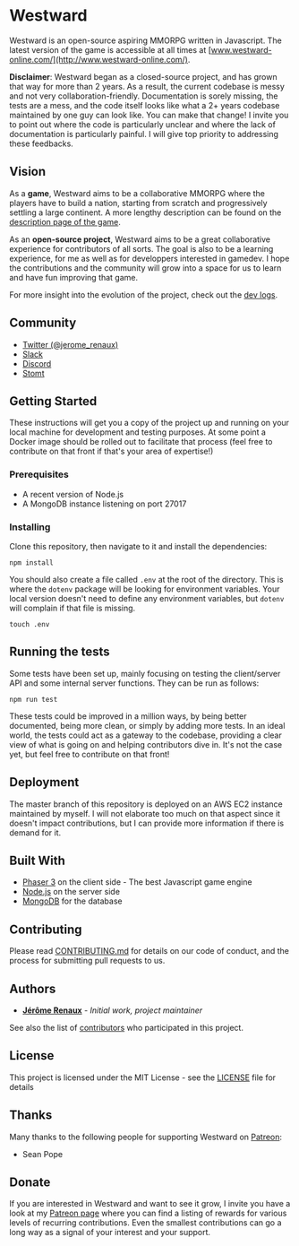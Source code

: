 # Westward

Westward is an open-source aspiring MMORPG written in Javascript. The latest version of the game is accessible at all times at [www.westward-online.com/](http://www.westward-online.com/).

**Disclaimer**: Westward began as a closed-source project, and has grown that way for more than 2 years. As a result, the current codebase
is messy and not very collaboration-friendly. Documentation is sorely missing, the tests are a mess, and the code itself looks like
what a 2+ years codebase maintained by one guy can look like. You can make that change! I invite you to point out where the code is particularly 
unclear and where the lack of documentation is particularly painful. I will give top priority to addressing these feedbacks. 

## Vision

As a **game**, Westward aims to be a collaborative MMORPG where the players have to build a nation, starting from scratch and progressively
settling a large continent. A more lengthy description can be found on the [description page of the game](https://www.dynetisgames.com/2018/03/04/westward/).

As an **open-source project**, Westward aims to be a great collaborative experience for contributors of all sorts. The goal is also
to be a learning experience, for me as well as for developpers interested in gamedev. I hope the contributions and the community will grow into
a space for us to learn and have fun improving that game.

For more insight into the evolution of the project, check out the [dev logs](https://www.dynetisgames.com/category/dev-blog/).

## Community

- [Twitter (@jerome_renaux)](https://twitter.com/jerome_renaux)
- [Slack](https://join.slack.com/t/dynetisgames/shared_invite/enQtMTc0NzU2MjgzNDExLTNiMTMwNDJmMGQ1Y2FjM2ZhYTFhMGYzNWEyYmE3MjQ2YzAyNzYwYjQyODllZTZlYzM3ZDM0MGRiMGQyNjIxNWM)
- [Discord](https://discord.gg/NzUnS7F)
- [Stomt](https://www.stomt.com/westward)

## Getting Started

These instructions will get you a copy of the project up and running on your local machine for development and testing purposes.
At some point a Docker image should be rolled out to facilitate that process (feel free to contribute on that front if that's your area of expertise!)

### Prerequisites

- A recent version of Node.js
- A MongoDB instance listening on port 27017

### Installing

Clone this repository, then navigate to it and install the dependencies:

```
npm install
```

You should also create a file called `.env` at the root of the directory. This is where the `dotenv` package will be looking for
environment variables. Your local version doesn't need to define any environment variables, but `dotenv` will complain if that
file is missing. 

```
touch .env
```

## Running the tests

Some tests have been set up, mainly focusing on testing the client/server API and some internal server functions. They can be run as follows:

```
npm run test
```

These tests could be improved in a million ways, by being better documented, being more clean, or simply by adding more tests. In
an ideal world, the tests could act as a gateway to the codebase, providing a clear view of what is going on and helping contributors
dive in. It's not the case yet, but feel free to contribute on that front!

## Deployment

The master branch of this repository is deployed on an AWS EC2 instance maintained by myself. I will not elaborate too
much on that aspect since it doesn't impact contributions, but I can provide more information if there is demand for it.

## Built With

* [Phaser 3](https://github.com/photonstorm/phaser) on the client side - The best Javascript game engine
* [Node.js](https://nodejs.org/en/) on the server side 
* [MongoDB](https://www.mongodb.com/) for the database

## Contributing

Please read [CONTRIBUTING.md](CONTRIBUTING.md) for details on our code of conduct, and the process for submitting pull requests to us.

## Authors

* **[Jérôme Renaux](https://github.com/Jerenaux)** - *Initial work, project maintainer* 

See also the list of [contributors](AUTHORS.md) who participated in this project.

## License

This project is licensed under the MIT License - see the [LICENSE](LICENSE) file for details

## Thanks

Many thanks to the following people for supporting Westward on [Patreon](https://www.patreon.com/jeromerenaux):
- Sean Pope

## Donate

If you are interested in Westward and want to see it grow, I invite you have a look at my [Patreon page](https://www.patreon.com/jeromerenaux)
where you can find a listing of rewards for various levels of recurring contributions. Even the smallest contributions can go a
long way as a signal of your interest and your support.

